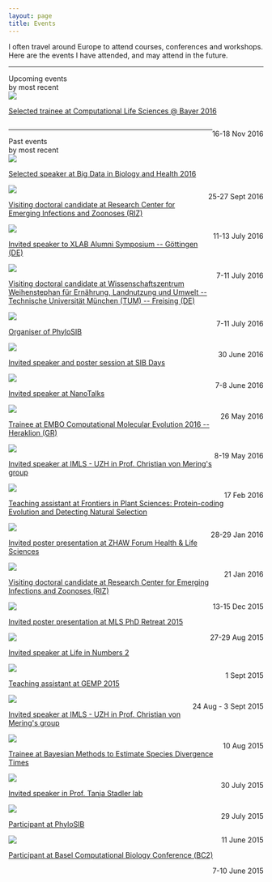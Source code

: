 ```yaml
---
layout: page
title: Events
---
```



I often travel around Europe to attend courses, conferences and workshops. Here are the events I have attended, and may attend in the future.



<hr class="lighter"/>
<div class="recent-posts">Upcoming events <div class="spanlighter"> by most recent</div></div>

<div class="row">
<div class="two columns"><img src="/assets/bayer-logo-2003-zoomed.jpg"></div>
<div class="six columns event-title"><a href="https://www.karriere.bayer.de/en/working-at-bayer/entrylevel/postdocs/Computational_Life_Sciences_Workshop/"><p> Selected trainee at Computational Life Sciences @ Bayer 2016</p></a></div>
<div class="three columns" style="float:right;"><p>16-18 Nov 2016</p></div></div>


<hr class="lighter"/>
<div class="recent-posts">Past events <div class="spanlighter"> by most recent</div></div>

<div class="row">
<div class="two columns"><img src="/assets/WGC_Logo_Landscape.png"></div>
<div class="six columns event-title"><a href="http://www.embl.de/training/events/2016/BIG16-01/index.html"><p> Selected speaker at Big Data in Biology and Health 2016</p></a></div>
<div class="three columns" style="float:right;"><p>25-27 Sept 2016</p></div></div>


<div class="row">
<div class="two columns"><img src="/assets/tiho.png"></div>
<div class="six columns event-title"><a href="http://www.tiho-hannover.de/kliniken-institute/institute/research-center-for-emerging-infections-and-zoonoses/"><p>Visiting doctoral candidate at Research Center for Emerging Infections and Zoonoses (RIZ)</p></a></div>
<div class="three columns" style="float:right;"><p>11-13 July 2016</p></div></div>

<div class="row">
<div class="two columns"><img src="/assets/xlab.gif"></div>
<div class="six columns event-title"><a href="http://www.xlab-goettingen.de/"><p> Invited speaker to XLAB Alumni Symposium -- Göttingen (DE)</p></a></div>
<div class="three columns" style="float:right;"><p>7-11 July 2016</p></div></div>

<div class="row">
<div class="two columns"><img src="/assets/TUMLogo.png"></div>
<div class="six columns event-title"><a href="http://www.biodiv.wzw.tum.de/index.php?id=2"><p>Visiting doctoral candidate at Wissenschaftszentrum Weihenstephan für Ernährung, Landnutzung und Umwelt -- Technische Universität München (TUM) -- Freising (DE)</p></a></div>
<div class="three columns" style="float:right;"><p>7-11 July 2016</p></div></div>


<div class="row">
<div class="two columns"><img src="/assets/sib_logo_quadri_high_res.png"></div>
<div class="six columns event-title"><a href="https://intranet.isb-sib.ch/pages/viewpage.action?spaceKey=PHYL&title=PhyloSIB+2016"><p>Organiser of PhyloSIB</p></a></div>
<div class="three columns" style="float:right;"><p>30 June 2016</p></div></div>

<div class="row">
<div class="two columns"><img src="/assets/sib_logo_quadri_high_res.png"></div>
<div class="six columns event-title"><a href="http://sib.swiss/events/sibdays2016/home"><p>Invited speaker and poster session at SIB Days</p></a></div>
<div class="three columns" style="float:right;"><p>7-8 June 2016</p></div></div>


<div class="row">
<div class="two columns"><img src="/assets/University_of_Zurich_Logo.png"></div>
<div class="six columns event-title"><a href="http://www.nanotalks.uzh.ch/index.html"><p>Invited speaker at NanoTalks</p></a></div>
<div class="three columns" style="float:right;"><p>26 May 2016</p></div></div>


<div class="row">
<div class="two columns"><img src="/assets/EMBO_logo_tagline_CMYKblack_outlined.png"></div>
<div class="six columns event-title"><a href="http://events.embo.org/16-computational-evolution/"><p>Trainee at EMBO Computational Molecular Evolution 2016 -- Heraklion (GR)</p></a></div>
<div class="three columns" style="float:right;"><p>8-19 May 2016</p></div></div>

<div class="row">
<div class="two columns"><img src="/assets/University_of_Zurich_Logo.png"></div>
<div class="six columns event-title"><a href="http://www.imls.uzh.ch/en/research/vonmering.html"><p>Invited speaker at IMLS - UZH in Prof. Christian von Mering's group</p></a></div>
<div class="three columns" style="float:right;"><p>17 Feb 2016</p></div></div>

<div class="row">
<div class="two columns"><img src="/assets/University_of_Zurich_Logo.png"></div>
<div class="six columns event-title"><a href="http://lorenzogatti.me/2016_FiPS_Tutorials/"><p>Teaching assistant at Frontiers in Plant Sciences: Protein-coding Evolution and Detecting Natural Selection</p></a></div>
<div class="three columns" style="float:right;"><p>28-29 Jan 2016</p></div></div>

<div class="row">
<div class="two columns"><img src="/assets/zhaw.png"></div>
<div class="six columns event-title"><a href="https://www.zhaw.ch/en/lsfm/"><p>Invited poster presentation at ZHAW Forum Health & Life Sciences</p></a></div>
<div class="three columns" style="float:right;"><p>21 Jan 2016</p></div></div>

<div class="row">
<div class="two columns"><img src="/assets/tiho.png"></div>
<div class="six columns event-title"><a href="http://www.tiho-hannover.de/kliniken-institute/institute/research-center-for-emerging-infections-and-zoonoses/"><p>Visiting doctoral candidate at Research Center for Emerging Infections and Zoonoses (RIZ)</p></a></div>
<div class="three columns" style="float:right;">13-15 Dec 2015</div></div>

<div class="row">
<div class="two columns"><img src="/assets/mls.png"></div>
<div class="six columns event-title"><a href="http://www.mls.uzh.ch/en.html"><p>Invited poster presentation at MLS PhD Retreat 2015</p></a></div>
<div class="three columns" style="float:right;">27-29 Aug 2015</div></div>

<div class="row">
<div class="two columns"><img src="/assets/zhaw.png"></div>
<div class="six columns event-title"><a href="http://2015.lifeinnumbers.ch/summary/"><p>Invited speaker at Life in Numbers 2</p></a></div>
<div class="three columns" style="float:right;"><p>1 Sept 2015</p></div></div>


<div class="row">
<div class="two columns"><img src="/assets/sib_logo_quadri_high_res.png"></div>
<div class="six columns event-title"><a href="http://gemp2015.lifeinnumbers.ch/"><p>Teaching assistant at GEMP 2015</p></a></div>
<div class="three columns" style="float:right;"><p>24 Aug - 3 Sept 2015</p></div></div>

<div class="row">
<div class="two columns"><img src="/assets/University_of_Zurich_Logo.png"></div>
<div class="six columns event-title"><a href="http://www.imls.uzh.ch/en/research/vonmering.html"><p>Invited speaker at IMLS - UZH in Prof. Christian von Mering's group</p></a></div>
<div class="three columns" style="float:right;"><p>10 Aug 2015</p></div></div>

<div class="row">
<div class="two columns"><img src="/assets/university_bristol.png"></div>
<div class="six columns event-title"><a href="https://www.eventbrite.co.uk/e/bayesian-methods-to-estimate-species-divergence-times-tickets-16690910964"><p>Trainee at Bayesian Methods to Estimate Species Divergence Times</p></a></div>
<div class="three columns" style="float:right;"><p>30 July 2015</p></div></div>

<div class="row">
<div class="two columns"><img src="/assets/cevo.png"></div>
<div class="six columns event-title"><a href="https://www.bsse.ethz.ch/cevo"><p>Invited speaker in Prof. Tanja Stadler lab</p></a></div>
<div class="three columns" style="float:right;"><p>29 July 2015</p></div></div>

<div class="row">
<div class="two columns"><img src="/assets/sib_logo_quadri_high_res.png"></div>
<div class="six columns event-title"><a href="https://intranet.isb-sib.ch/pages/viewpage.action?spaceKey=PHYL&title=PhyloSIB+2016"><p>Participant at PhyloSIB</p></a></div>
<div class="three columns" style="float:right;">11 June 2015</div></div>

<div class="row">
<div class="two columns"><img src="/assets/sib_logo_quadri_high_res.png"></div>
<div class="six columns event-title"><a href="https://www.bc2.ch/2017/"><p>Participant at Basel Computational Biology Conference (ΒC2) </p></a></div>
<div class="three columns" style="float:right;">7-10 June 2015</div></div>
